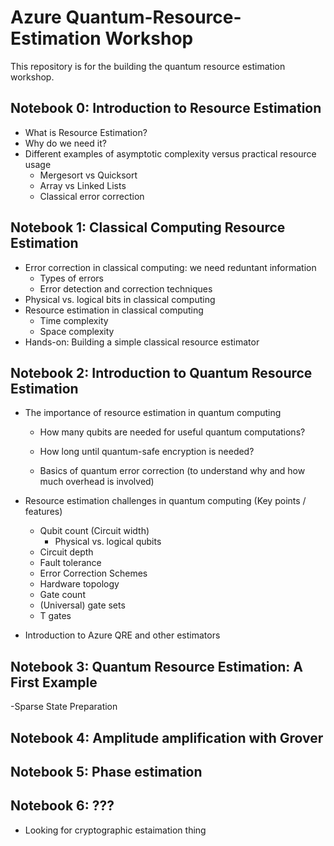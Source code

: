 # Azure Quantum-Resource-Estimation Workshop

This repository is for the building the quantum resource estimation workshop.

## Notebook 0: Introduction to Resource Estimation

- What is Resource Estimation?
- Why do we need it?
- Different examples of asymptotic complexity versus practical resource usage
  - Mergesort vs Quicksort
  - Array vs Linked Lists
  - Classical error correction

## Notebook 1: Classical Computing Resource Estimation
- Error correction in classical computing: we need reduntant information
  - Types of errors
  - Error detection and correction techniques
- Physical vs. logical bits in classical computing
- Resource estimation in classical computing
  - Time complexity
  - Space complexity
- Hands-on: Building a simple classical resource estimator

## Notebook 2: Introduction to Quantum Resource Estimation

- The importance of resource estimation in quantum computing
  - How many qubits are needed for useful quantum computations?
  - How long until quantum-safe encryption is needed?

  - Basics of quantum error correction (to understand why and how much overhead is involved)
- Resource estimation challenges in quantum computing (Key points / features)
  - Qubit count (Circuit width)
    - Physical vs. logical qubits
  - Circuit depth
  - Fault tolerance
  - Error Correction Schemes
  - Hardware topology
  - Gate count
  - (Universal) gate sets
  - T gates

- Introduction to Azure QRE and other estimators



## Notebook 3: Quantum Resource Estimation: A First Example

-Sparse State Preparation

## Notebook 4: Amplitude amplification with Grover

## Notebook 5: Phase estimation

## Notebook 6: ???

- Looking for cryptographic estaimation thing
